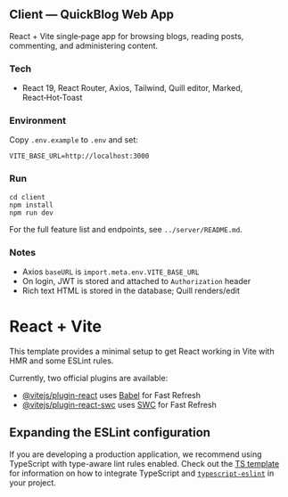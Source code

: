 ## Client — QuickBlog Web App

React + Vite single‑page app for browsing blogs, reading posts, commenting, and administering content.

### Tech
- React 19, React Router, Axios, Tailwind, Quill editor, Marked, React‑Hot‑Toast

### Environment
Copy `.env.example` to `.env` and set:

```
VITE_BASE_URL=http://localhost:3000
```

### Run
```
cd client
npm install
npm run dev
```

For the full feature list and endpoints, see `../server/README.md`.

### Notes
- Axios `baseURL` is `import.meta.env.VITE_BASE_URL`
- On login, JWT is stored and attached to `Authorization` header
- Rich text HTML is stored in the database; Quill renders/edit

# React + Vite

This template provides a minimal setup to get React working in Vite with HMR and some ESLint rules.

Currently, two official plugins are available:

- [@vitejs/plugin-react](https://github.com/vitejs/vite-plugin-react/blob/main/packages/plugin-react) uses [Babel](https://babeljs.io/) for Fast Refresh
- [@vitejs/plugin-react-swc](https://github.com/vitejs/vite-plugin-react/blob/main/packages/plugin-react-swc) uses [SWC](https://swc.rs/) for Fast Refresh

## Expanding the ESLint configuration

If you are developing a production application, we recommend using TypeScript with type-aware lint rules enabled. Check out the [TS template](https://github.com/vitejs/vite/tree/main/packages/create-vite/template-react-ts) for information on how to integrate TypeScript and [`typescript-eslint`](https://typescript-eslint.io) in your project.
